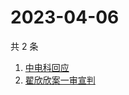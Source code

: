 # 2023-04-06

共 2 条

<!-- BEGIN -->
<!-- 最后更新时间 Thu Apr 06 2023 07:05:58 GMT+0800 (China Standard Time) -->

1. [中电科回应](https://www.zhihu.com/search?q=中电科回应)
1. [翟欣欣案一审宣判](https://www.zhihu.com/search?q=翟欣欣案一审宣判)

<!-- END -->
